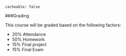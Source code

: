 ```
cacheable: false
```

###Grading

This course will be graded based on the following factors:

* 20% Attendance
* 50% Homework
* 15% Final project
* 15% Final Exam
